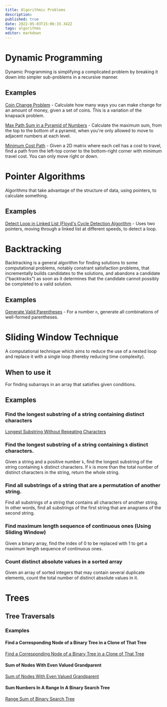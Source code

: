 ```yaml
---
title: Algorithmic Problems
description: 
published: true
date: 2022-05-03T15:06:33.342Z
tags: algorithms
editor: markdown
---
```


# Dynamic Programming
Dynamic Programming is simplifying a complicated problem by breaking it down into simpler sub-problems in a recursive manner.
## Examples

[Coin Change Problem](/computer-science/algorithms-and-data-structures/algorithmic-problems/coin-change-problem) - Calculate how many ways you can make change for an amount of money, given a set of coins. This is a variation of the knapsack problem.


[Max Path Sum in a Pyramid of Numbers](/computer-science/algorithms-and-data-structures/algorithmic-problems/max-path-sum-in-a-pyramid-of-numbers) - Calculate the maximum sum, from the top to the bottom of a pyramid, when you're only allowed to move to adjacent numbers at each level.

[Minimum Cost Path](/computer-science/algorithms-and-data-structures/algorithmic-problems/minimum-cost-path) - Given a 2D matrix where each cell has a cost to travel, find a path from the left-top corner to the bottom-right corner with minimum travel cost. You can only move right or down. 
# Pointer Algorithms 
Algorithms that take advantage of the structure of data, using pointers, to calculate something. 
## Examples
[Detect Loop in Linked List (Floyd's Cycle Detection Algorithm](/computer-science/algorithms-and-data-structures/algorithmic-problems/detect-loop-in-linked-list) - Uses two pointers, moving through a linked list at different speeds, to detect a loop.
# Backtracking
Backtracking is a general algorithm for finding solutions to some computational problems, notably constrant satisfaction problems, that incrementally builds candidates to the solutions, and abandons a candidate ("backtracks") as soon as it determines that the candidate cannot possibly be completed to a valid solution.
## Examples
[Generate Valid Parentheses](/computer-science/algorithms-and-data-structures/algorithmic-problems/generate-valid-parentheses) - For a number `n`, generate all combinations of well-formed parentheses.

# Sliding Window Technique
A computational technique which aims to reduce the use of a nested loop and replace it with a single loop (thereby reducing time complexity).

## When to use it
For finding subarrays in an array that satisfies given conditions. 


## Examples
### Find the longest substring of a string containing distinct characters
[Longest Substring Without Repeating Characters](/computer-science/algorithms-and-data-structures/algorithmic-problems/longest-substring-without-repeating-characters)
### Find the longest substring of a string containing `k` distinct characters.
Given a string and a positive number `k`, find the longest substring of the string containing `k` distinct characters. If `k` is more than the total number of distinct characters in the string, return the whole string.
### Find all substrings of a string that are a permutation of another string.
Find all substrings of a string that contains all characters of another string. In other words, find all substrings of the first string that are anagrams of the second string.
### Find maximum length sequence of continuous ones (Using Sliding Window)
Given a binary array, find the index of 0 to be replaced with 1 to get a maximum length sequence of continuous ones.
### Count distinct absolute values in a sorted array
Given an array of sorted integers that may contain several duplicate elements, count the total number of distinct absolute values in it.

# Trees
## Tree Traversals
### Examples
#### Find a Corresponding Node of a Binary Tree in a Clone of That Tree
[Find a Corresponding Node of a Binary Tree in a Clone of That Tree](/computer-science/algorithms/algorithmic-problems/find-corresponding-node-of-a-binary-tree-in-a-clone-of-that-tree)
#### Sum of Nodes With Even Valued Grandparent
[Sum of Nodes With Even Valued Grandparent](/computer-science/algorithms/algorithmic-problems/sum-of-nodes-with-even-valued-grandparent)
#### Sum Numbers In A Range In A Binary Search Tree
[Range Sum of Binary Search Tree](/computer-science/algorithms/algorithmic-problems/range-sum-of-bst)